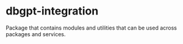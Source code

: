 # dbgpt-integration

Package that contains modules and utilities that can be used across packages and services.

